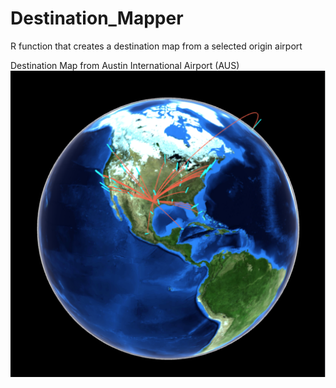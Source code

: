 # Destination_Mapper
R function that creates a destination map from a selected origin airport

Destination Map from Austin International Airport (AUS)
![Destination Map from Austin](DesMapAUS.png)
